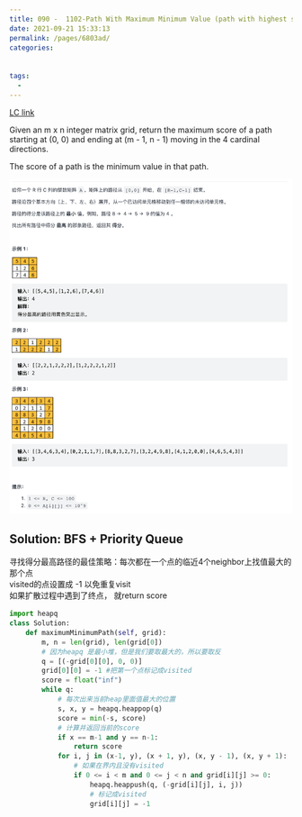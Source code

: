 ```yaml
---
title: 090 -  1102-Path With Maximum Minimum Value (path with highest score)
date: 2021-09-21 15:33:13
permalink: /pages/6803ad/
categories:
  

tags:
  - 
---
```

[LC link](https://leetcode.com/problems/path-with-maximum-minimum-value/)

Given an m x n integer matrix grid, return the maximum score of a path starting at (0, 0) and ending at (m - 1, n - 1) moving in the 4 cardinal directions.

The score of a path is the minimum value in that path.

![](https://raw.githubusercontent.com/emmableu/image/master/1102-0.png)

## Solution: BFS + Priority Queue
寻找得分最高路径的最佳策略：每次都在一个点的临近4个neighbor上找值最大的那个点  
visited的点设置成 -1 以免重复visit   
如果扩散过程中遇到了终点， 就return score  
```python
import heapq
class Solution:
    def maximumMinimumPath(self, grid):
        m, n = len(grid), len(grid[0])
        # 因为heapq 是最小堆，但是我们要取最大的，所以要取反
        q = [(-grid[0][0], 0, 0)]
        grid[0][0] = -1 #把第一个点标记成visited
        score = float("inf")
        while q: 
            # 每次出来当前heap里面值最大的位置
            s, x, y = heapq.heappop(q)
            score = min(-s, score)
            # 计算并返回当前的score
            if x == m-1 and y == n-1:
                return score
            for i, j in (x-1, y), (x + 1, y), (x, y - 1), (x, y + 1):
                # 如果在界内且没有visited
                if 0 <= i < m and 0 <= j < n and grid[i][j] >= 0:
                    heapq.heappush(q, (-grid[i][j], i, j))
                    # 标记成visited
                    grid[i][j] = -1
```
